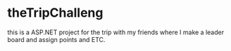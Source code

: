 # theTripChalleng
this is a ASP.NET project for the trip with my friends where I make a leader board and assign points and ETC.
